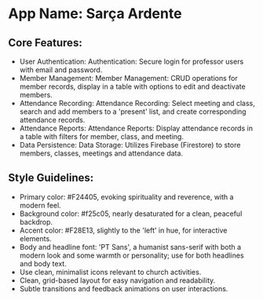 # **App Name**: Sarça Ardente

## Core Features:

- User Authentication: Authentication: Secure login for professor users with email and password.
- Member Management: Member Management: CRUD operations for member records, display in a table with options to edit and deactivate members.
- Attendance Recording: Attendance Recording: Select meeting and class, search and add members to a 'present' list, and create corresponding attendance records.
- Attendance Reports: Attendance Reports: Display attendance records in a table with filters for member, class, and meeting.
- Data Persistence: Data Storage: Utilizes Firebase (Firestore) to store members, classes, meetings and attendance data.

## Style Guidelines:

- Primary color: #F24405, evoking spirituality and reverence, with a modern feel.
- Background color: #f25c05, nearly desaturated for a clean, peaceful backdrop.
- Accent color: #F28E13, slightly to the 'left' in hue, for interactive elements.
- Body and headline font: 'PT Sans', a humanist sans-serif with both a modern look and some warmth or personality; use for both headlines and body text.
- Use clean, minimalist icons relevant to church activities.
- Clean, grid-based layout for easy navigation and readability.
- Subtle transitions and feedback animations on user interactions.
